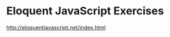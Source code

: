 Eloquent JavaScript Exercises
=============================

http://eloquentjavascript.net/index.html
